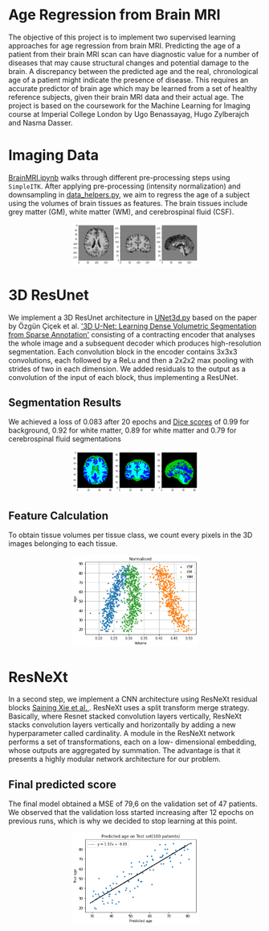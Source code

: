# Age Regression from Brain MRI
The objective of this project is to implement two supervised learning approaches for age regression from brain MRI. Predicting the age of a patient from their brain MRI scan can have diagnostic value for a number of diseases that may cause structural changes and potential damage to the brain. A discrepancy between the predicted age and the real, chronological age of a patient might indicate the presence of disease. This requires an accurate predictor of brain age which may be learned from a set of healthy reference subjects, given their brain MRI data and their actual age. The project is based on the coursework for the Machine Learning for Imaging course at Imperial College London by Ugo Benassayag, Hugo Zylberajch and Nasma Dasser.

# Imaging Data 
[BrainMRI.ipynb](https://github.com/Nasmasim/brainMRI/blob/main/BrainMRI.ipynb) walks through different pre-processing steps using ```SimpleITK```. After applying pre-processing (intensity normalization) and downsampling in [data_helpers.py](https://github.com/Nasmasim/brainMRI/blob/main/utils/data_helpers.py), we aim to regress the age of a subject using the volumes of brain tissues as features. The brain tissues include grey matter (GM), white matter (WM), and cerebrospinal fluid (CSF).

<p align="center">
<img src=https://github.com/Nasmasim/brainMRI/blob/main/images/MRI_images_preprocessed.png width="50%">
</p>

# 3D ResUnet
We implement a 3D ResUnet architecture in [UNet3d.py](https://github.com/Nasmasim/brainMRI/blob/main/UNet3d.py) based on the paper by Özgün Çiçek et al. ['3D U-Net: Learning Dense Volumetric Segmentation from Sparse Annotation'](https://arxiv.org/abs/1606.06650) consisting of a contracting encoder that analyses the whole image and a subsequent decoder which produces high-resolution segmentation. Each convolution block in the encoder contains 3x3x3 convolutions, each followed by a ReLu and then a 2x2x2 max pooling with strides of two in each dimension. We added residuals to the output as a convolution of the input of each block, thus implementing a ResUNet. 
## Segmentation Results 
We achieved a loss of 0.083 after 20 epochs and [Dice scores](https://github.com/Nasmasim/brainMRI/blob/main/images/3dUnet_dice.png) of 0.99 for background, 0.92 for white matter, 0.89 for white matter and 0.79 for cerebrospinal fluid segmentations 
<p align="center">
<img src=https://github.com/Nasmasim/brainMRI/blob/main/images/3dUnet_result.png width="50%">
</p>

## Feature Calculation
To obtain tissue volumes per tissue class, we count every pixels in the 3D images belonging to each tissue.
<p align="center">
<img src=https://github.com/Nasmasim/brainMRI/blob/main/images/normalised_brain.png width="50%">
</p>

# ResNeXt
In a second step, we implement a CNN architecture using ResNeXt residual blocks [Saining Xie et al. ](https://arxiv.org/abs/1611.05431). ResNeXt uses a split transform merge strategy. Basically, where Resnet stacked convolution layers vertically, ResNeXt stacks convolution layers vertically and horizontally by adding a new hyperparameter called cardinality. A module in the ResNeXt network performs a set of transformations, each on a low- dimensional embedding, whose outputs are aggregated by summation. The advantage is that it presents a highly modular network architecture for our problem.
## Final predicted score
The final model obtained a MSE of 79,6 on the validation set of 47 patients. We observed that the validation loss started increasing after 12 epochs on previous runs, which is why we decided to stop learning at this point.
<p align="center">
<img src=https://github.com/Nasmasim/brainMRI/blob/main/images/ResNext_result.png width="50%">
</p>





